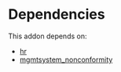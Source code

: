 # Dependencies

This addon depends on:

- [hr](../../../../../oca-ocb-hr/odoo-bringout-oca-ocb-hr)
- [mgmtsystem_nonconformity](../../../../odoo-bringout-oca-management-system-mgmtsystem_nonconformity)
